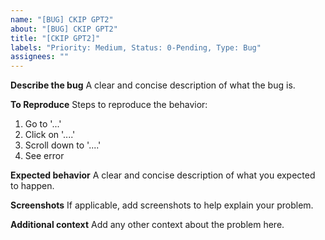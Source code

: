 ```yaml
---
name: "[BUG] CKIP GPT2"
about: "[BUG] CKIP GPT2"
title: "[CKIP GPT2]"
labels: "Priority: Medium, Status: 0-Pending, Type: Bug"
assignees: ""
---
```


**Describe the bug**
A clear and concise description of what the bug is.

**To Reproduce**
Steps to reproduce the behavior:

1. Go to '...'
2. Click on '....'
3. Scroll down to '....'
4. See error

**Expected behavior**
A clear and concise description of what you expected to happen.

**Screenshots**
If applicable, add screenshots to help explain your problem.

**Additional context**
Add any other context about the problem here.
